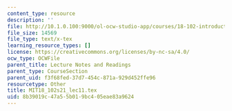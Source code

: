 ```yaml
---
content_type: resource
description: ''
file: http://10.1.0.100:9000/ol-ocw-studio-app/courses/18-102-introduction-to-functional-analysis-spring-2021/8b39019c47a55b019bc405eae83a9624_MIT18_102s21_lec11.tex
file_size: 14569
file_type: text/x-tex
learning_resource_types: []
license: https://creativecommons.org/licenses/by-nc-sa/4.0/
ocw_type: OCWFile
parent_title: Lecture Notes and Readings
parent_type: CourseSection
parent_uid: f3f68fed-37d7-454c-871a-929d452ffe96
resourcetype: Other
title: MIT18_102s21_lec11.tex
uid: 8b39019c-47a5-5b01-9bc4-05eae83a9624
---
```

